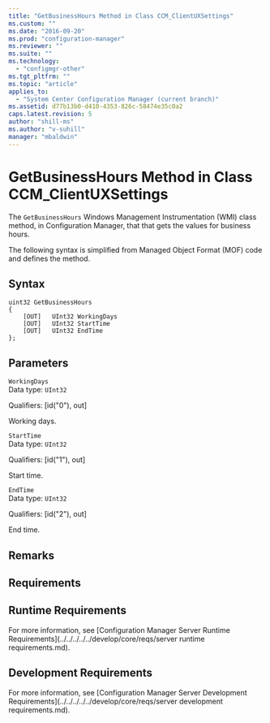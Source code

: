 ```yaml
---
title: "GetBusinessHours Method in Class CCM_ClientUXSettings"
ms.custom: ""
ms.date: "2016-09-20"
ms.prod: "configuration-manager"
ms.reviewer: ""
ms.suite: ""
ms.technology: 
  - "configmgr-other"
ms.tgt_pltfrm: ""
ms.topic: "article"
applies_to: 
  - "System Center Configuration Manager (current branch)"
ms.assetid: d77b13b0-d410-4353-826c-58474e35c0a2
caps.latest.revision: 5
author: "shill-ms"
ms.author: "v-suhill"
manager: "mbaldwin"
---
```

# GetBusinessHours Method in Class CCM_ClientUXSettings
The `GetBusinessHours` Windows Management Instrumentation (WMI) class method, in Configuration Manager, that that gets the values for business hours.   
  
 The following syntax is simplified from Managed Object Format (MOF) code and defines the method.  
  
## Syntax  
  
```  
uint32 GetBusinessHours   
{  
    [OUT]   UInt32 WorkingDays  
    [OUT]   UInt32 StartTime  
    [OUT]   UInt32 EndTime  
};  
```  
  
## Parameters  
 `WorkingDays`  
 Data type: `UInt32`  
  
 Qualifiers: [id("0"), out]  
  
 Working days.    
  
 `StartTime`  
 Data type: `UInt32`  
  
 Qualifiers: [id("1"), out]  
  
 Start time.    
  
 `EndTime`  
 Data type: `UInt32`  
  
 Qualifiers: [id("2"), out]  
  
 End time.    
  
## Remarks  
  
## Requirements  
  
## Runtime Requirements  
 For more information, see [Configuration Manager Server Runtime Requirements](../../../../../develop/core/reqs/server runtime requirements.md).  
  
## Development Requirements  
 For more information, see [Configuration Manager Server Development Requirements](../../../../../develop/core/reqs/server development requirements.md).